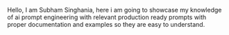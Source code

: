 Hello, I am Subham Singhania, here i am going to showcase my knowledge of ai prompt engineering with relevant production ready prompts with proper documentation and examples so they are easy to understand.